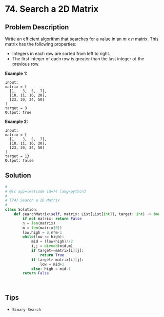 # 74. Search a 2D Matrix



## Problem Description



Write an efficient algorithm that searches for a value in an *m* x *n* matrix. This matrix has the following properties:

- Integers in each row are sorted from left to right.
- The first integer of each row is greater than the last integer of the previous row.

**Example 1:**

```
Input:
matrix = [
  [1,   3,  5,  7],
  [10, 11, 16, 20],
  [23, 30, 34, 50]
]
target = 3
Output: true
```

**Example 2:**

```
Input:
matrix = [
  [1,   3,  5,  7],
  [10, 11, 16, 20],
  [23, 30, 34, 50]
]
target = 13
Output: false
```



## Solution



```python
#
# @lc app=leetcode id=74 lang=python3
#
# [74] Search a 2D Matrix
#
class Solution:
    def searchMatrix(self, matrix: List[List[int]], target: int) -> bool:
        if not matrix: return False
        n = len(matrix)
        m = len(matrix[0])
        low,high = 0,n*m-1
        while(low <= high):    
            mid = (low+high)//2
            i,j = divmod(mid,m)
            if target==matrix[i][j]:
                return True
            if target> matrix[i][j]:
                low = mid+1
            else: high = mid-1
        return False

           
```



## Tips



- `Binary Search`